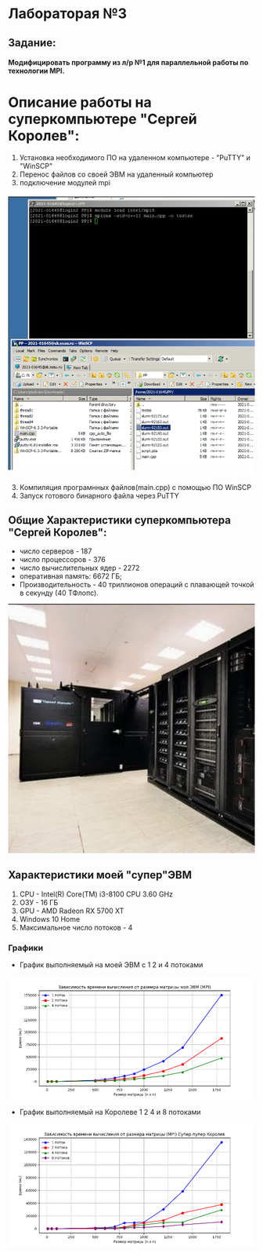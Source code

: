 # Лабораторая №3

## Задание:
#### Модифицировать программу из л/р №1 для параллельной работы по технологии MPI.


# Описание работы на суперкомпьютере "Сергей Королев":

1. Установка необходимого ПО на удаленном компьютере - "PuTTY" и "WinSCP"
2. Перенос файлов со своей ЭВМ на удаленный компьютер 
3. подключение модулей mpi
##### ![img.png](img%2Fimg.png)
3. Компиляция програмнных файлов(main.cpp) c помощью ПО WinSCP 
4. Запуск готового бинарного файла через PuTTY
## Общие Характеристики суперкомпьютера "Сергей Королев":
- число серверов - 187
- число процессоров - 376
- число вычислительных ядер - 2272 
- оперативная память: 6672 ГБ; 
- Производительность -  40 триллионов операций с плавающей точкой в секунду (40 ТФлопс).

![img.png](img.png)


## Характеристики моей "супер"ЭВМ
1. CPU - Intel(R) Core(TM) i3-8100 CPU 3.60 GHz
2. ОЗУ - 16 ГБ
3. GPU - AMD Radeon RX 5700 XT
4. Windows 10 Home
5. Максимальное число потоков - 4



### Графики 
- График выполняемый на моей ЭВМ с 1 2 и 4 потоками 
 
![](dataMy/G_my.png)

- График выполняемый на Королеве 1 2 4 и 8 потоками 

![](dataKorolev/G_King.png)
